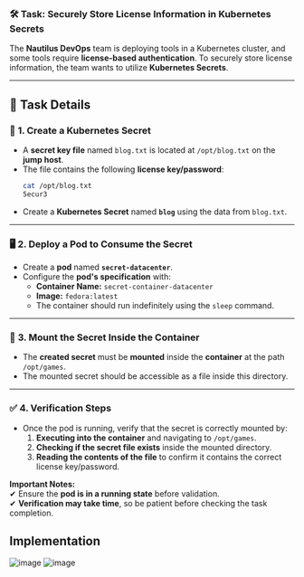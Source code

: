 ### 🛠️ **Task: Securely Store License Information in Kubernetes Secrets**  

The **Nautilus DevOps** team is deploying tools in a Kubernetes cluster, and some tools require **license-based authentication**. To securely store license information, the team wants to utilize **Kubernetes Secrets**.  

---  

## 📌 **Task Details**  

### 🔐 **1. Create a Kubernetes Secret**  
- A **secret key file** named `blog.txt` is located at `/opt/blog.txt` on the **jump host**.  
- The file contains the following **license key/password**:  
  ```sh
  cat /opt/blog.txt
  5ecur3
  ```
- Create a **Kubernetes Secret** named **`blog`** using the data from `blog.txt`.  

---

### 🖥️ **2. Deploy a Pod to Consume the Secret**  
- Create a **pod** named **`secret-datacenter`**.  
- Configure the **pod's specification** with:  
  - **Container Name:** `secret-container-datacenter`  
  - **Image:** `fedora:latest`  
  - The container should run indefinitely using the `sleep` command.  

---

### 📂 **3. Mount the Secret Inside the Container**  
- The **created secret** must be **mounted** inside the **container** at the path `/opt/games`.  
- The mounted secret should be accessible as a file inside this directory.  

---

### ✅ **4. Verification Steps**  
- Once the pod is running, verify that the secret is correctly mounted by:  
  1. **Executing into the container** and navigating to `/opt/games`.  
  2. **Checking if the secret file exists** inside the mounted directory.  
  3. **Reading the contents of the file** to confirm it contains the correct license key/password.  

**Important Notes:**  
✔ Ensure the **pod is in a running state** before validation.  
✔ **Verification may take time**, so be patient before checking the task completion.  

## Implementation
![image](https://github.com/user-attachments/assets/f817fe66-a636-479c-bfb0-66b4cceca20f)
![image](https://github.com/user-attachments/assets/f078e124-16ae-40ff-8c8e-93a9d97d239f)


